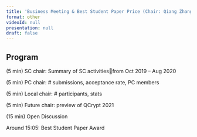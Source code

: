 ```yaml
---
title: 'Business Meeting & Best Student Paper Price (Chair: Qiang Zhang)'
format: other
videoId: null
presentation: null
draft: false
---
```


## Program
(5 min) SC chair: Summary of SC activitiesfrom Oct 2019 – Aug 2020

(5 min) PC chair: # submissions, acceptance rate, PC members

(5 min) Local chair: # participants, stats

(5 min) Future chair: preview of QCrypt 2021

(15 min) Open Discussion

Around 15:05: Best Student Paper Award
